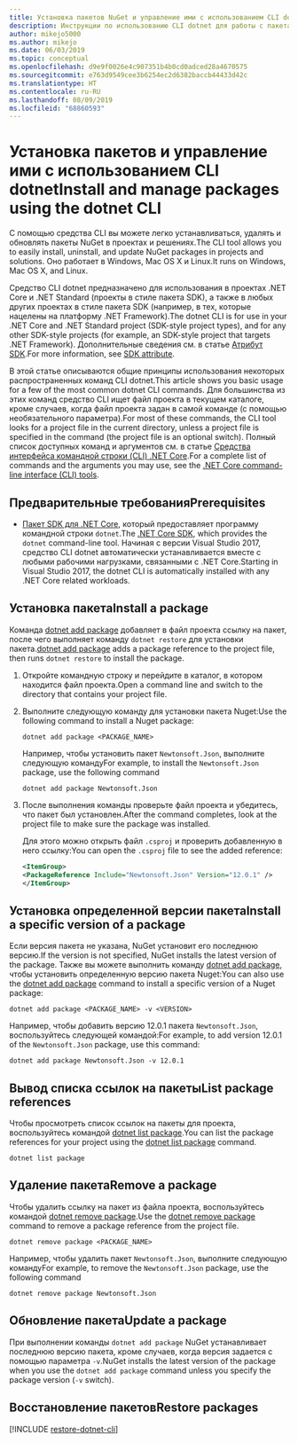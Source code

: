 ```yaml
---
title: Установка пакетов NuGet и управление ими с использованием CLI dotnet
description: Инструкции по использованию CLI dotnet для работы с пакетами NuGet.
author: mikejo5000
ms.author: mikejo
ms.date: 06/03/2019
ms.topic: conceptual
ms.openlocfilehash: d9e9f0026e4c907351b4b0cd0adced28a4670575
ms.sourcegitcommit: e763d9549cee3b6254ec2d6382baccb44433d42c
ms.translationtype: HT
ms.contentlocale: ru-RU
ms.lasthandoff: 08/09/2019
ms.locfileid: "68860593"
---
```

# <a name="install-and-manage-packages-using-the-dotnet-cli"></a><span data-ttu-id="92512-103">Установка пакетов и управление ими с использованием CLI dotnet</span><span class="sxs-lookup"><span data-stu-id="92512-103">Install and manage packages using the dotnet CLI</span></span>

<span data-ttu-id="92512-104">С помощью средства CLI вы можете легко устанавливаться, удалять и обновлять пакеты NuGet в проектах и решениях.</span><span class="sxs-lookup"><span data-stu-id="92512-104">The CLI tool allows you to easily install, uninstall, and update NuGet packages in projects and solutions.</span></span> <span data-ttu-id="92512-105">Оно работает в Windows, Mac OS X и Linux.</span><span class="sxs-lookup"><span data-stu-id="92512-105">It runs on Windows, Mac OS X, and Linux.</span></span>

<span data-ttu-id="92512-106">Средство CLI dotnet предназначено для использования в проектах .NET Core и .NET Standard (проекты в стиле пакета SDK), а также в любых других проектах в стиле пакета SDK (например, в тех, которые нацелены на платформу .NET Framework).</span><span class="sxs-lookup"><span data-stu-id="92512-106">The dotnet CLI is for use in your .NET Core and .NET Standard project (SDK-style project types), and for any other SDK-style projects (for example, an SDK-style project that targets .NET Framework).</span></span> <span data-ttu-id="92512-107">Дополнительные сведения см. в статье [Атрибут SDK](/dotnet/core/tools/csproj#additions).</span><span class="sxs-lookup"><span data-stu-id="92512-107">For more information, see [SDK attribute](/dotnet/core/tools/csproj#additions).</span></span>

<span data-ttu-id="92512-108">В этой статье описываются общие принципы использования некоторых распространенных команд CLI dotnet.</span><span class="sxs-lookup"><span data-stu-id="92512-108">This article shows you basic usage for a few of the most common dotnet CLI commands.</span></span> <span data-ttu-id="92512-109">Для большинства из этих команд средство CLI ищет файл проекта в текущем каталоге, кроме случаев, когда файл проекта задан в самой команде (с помощью необязательного параметра).</span><span class="sxs-lookup"><span data-stu-id="92512-109">For most of these commands, the CLI tool looks for a project file in the current directory, unless a project file is specified in the command (the project file is an optional switch).</span></span> <span data-ttu-id="92512-110">Полный список доступных команд и аргументов см. в статье [Средства интерфейса командной строки (CLI) .NET Core](../reference/dotnet-commands.md).</span><span class="sxs-lookup"><span data-stu-id="92512-110">For a complete list of commands and the arguments you may use, see the [.NET Core command-line interface (CLI) tools](../reference/dotnet-commands.md).</span></span>

## <a name="prerequisites"></a><span data-ttu-id="92512-111">Предварительные требования</span><span class="sxs-lookup"><span data-stu-id="92512-111">Prerequisites</span></span>

- <span data-ttu-id="92512-112">[Пакет SDK для .NET Core](https://www.microsoft.com/net/download/), который предоставляет программу командной строки `dotnet`.</span><span class="sxs-lookup"><span data-stu-id="92512-112">The [.NET Core SDK](https://www.microsoft.com/net/download/), which provides the `dotnet` command-line tool.</span></span> <span data-ttu-id="92512-113">Начиная с версии Visual Studio 2017, средство CLI dotnet автоматически устанавливается вместе с любыми рабочими нагрузками, связанными с .NET Core.</span><span class="sxs-lookup"><span data-stu-id="92512-113">Starting in Visual Studio 2017, the dotnet CLI is automatically installed with any .NET Core related workloads.</span></span>

## <a name="install-a-package"></a><span data-ttu-id="92512-114">Установка пакета</span><span class="sxs-lookup"><span data-stu-id="92512-114">Install a package</span></span>

<span data-ttu-id="92512-115">Команда [dotnet add package](/dotnet/core/tools/dotnet-add-package?tabs=netcore2x) добавляет в файл проекта ссылку на пакет, после чего выполняет команду `dotnet restore` для установки пакета.</span><span class="sxs-lookup"><span data-stu-id="92512-115">[dotnet add package](/dotnet/core/tools/dotnet-add-package?tabs=netcore2x) adds a package reference to the project file, then runs `dotnet restore` to install the package.</span></span>

1. <span data-ttu-id="92512-116">Откройте командную строку и перейдите в каталог, в котором находится файл проекта.</span><span class="sxs-lookup"><span data-stu-id="92512-116">Open a command line and switch to the directory that contains your project file.</span></span>

2. <span data-ttu-id="92512-117">Выполните следующую команду для установки пакета Nuget:</span><span class="sxs-lookup"><span data-stu-id="92512-117">Use the following command to install a Nuget package:</span></span>

    ```cli
    dotnet add package <PACKAGE_NAME>
    ```

    <span data-ttu-id="92512-118">Например, чтобы установить пакет `Newtonsoft.Json`, выполните следующую команду</span><span class="sxs-lookup"><span data-stu-id="92512-118">For example, to install the `Newtonsoft.Json` package, use the following command</span></span>

    ```cli
    dotnet add package Newtonsoft.Json
    ```

3. <span data-ttu-id="92512-119">После выполнения команды проверьте файл проекта и убедитесь, что пакет был установлен.</span><span class="sxs-lookup"><span data-stu-id="92512-119">After the command completes, look at the project file to make sure the package was installed.</span></span>

   <span data-ttu-id="92512-120">Для этого можно открыть файл `.csproj` и проверить добавленную в него ссылку:</span><span class="sxs-lookup"><span data-stu-id="92512-120">You can open the `.csproj` file to see the added reference:</span></span>

    ```xml
   <ItemGroup>
    <PackageReference Include="Newtonsoft.Json" Version="12.0.1" />
   </ItemGroup>
    ```

## <a name="install-a-specific-version-of-a-package"></a><span data-ttu-id="92512-121">Установка определенной версии пакета</span><span class="sxs-lookup"><span data-stu-id="92512-121">Install a specific version of a package</span></span>

<span data-ttu-id="92512-122">Если версия пакета не указана, NuGet установит его последнюю версию.</span><span class="sxs-lookup"><span data-stu-id="92512-122">If the version is not specified, NuGet installs the latest version of the package.</span></span> <span data-ttu-id="92512-123">Также вы можете выполнить команду [dotnet add package](/dotnet/core/tools/dotnet-add-package?tabs=netcore2x), чтобы установить определенную версию пакета Nuget:</span><span class="sxs-lookup"><span data-stu-id="92512-123">You can also use the [dotnet add package](/dotnet/core/tools/dotnet-add-package?tabs=netcore2x) command to install a specific version of a Nuget package:</span></span>

```cli
dotnet add package <PACKAGE_NAME> -v <VERSION>
```

<span data-ttu-id="92512-124">Например, чтобы добавить версию 12.0.1 пакета `Newtonsoft.Json`, воспользуйтесь следующей командой:</span><span class="sxs-lookup"><span data-stu-id="92512-124">For example, to add version 12.0.1 of the `Newtonsoft.Json` package, use this command:</span></span>

```cli
dotnet add package Newtonsoft.Json -v 12.0.1
```

## <a name="list-package-references"></a><span data-ttu-id="92512-125">Вывод списка ссылок на пакеты</span><span class="sxs-lookup"><span data-stu-id="92512-125">List package references</span></span>

<span data-ttu-id="92512-126">Чтобы просмотреть список ссылок на пакеты для проекта, воспользуйтесь командой [dotnet list package](/dotnet/core/tools/dotnet-list-package?tabs=netcore2x).</span><span class="sxs-lookup"><span data-stu-id="92512-126">You can list the package references for your project using the [dotnet list package](/dotnet/core/tools/dotnet-list-package?tabs=netcore2x) command.</span></span>

```cli
dotnet list package
```

## <a name="remove-a-package"></a><span data-ttu-id="92512-127">Удаление пакета</span><span class="sxs-lookup"><span data-stu-id="92512-127">Remove a package</span></span>

<span data-ttu-id="92512-128">Чтобы удалить ссылку на пакет из файла проекта, воспользуйтесь командой [dotnet remove package](/dotnet/core/tools/dotnet-remove-package?tabs=netcore2x).</span><span class="sxs-lookup"><span data-stu-id="92512-128">Use the [dotnet remove package](/dotnet/core/tools/dotnet-remove-package?tabs=netcore2x) command to remove a package reference from the project file.</span></span>

```cli
dotnet remove package <PACKAGE_NAME>
```

<span data-ttu-id="92512-129">Например, чтобы удалить пакет `Newtonsoft.Json`, выполните следующую команду</span><span class="sxs-lookup"><span data-stu-id="92512-129">For example, to remove the `Newtonsoft.Json` package, use the following command</span></span>

```cli
dotnet remove package Newtonsoft.Json
```

## <a name="update-a-package"></a><span data-ttu-id="92512-130">Обновление пакета</span><span class="sxs-lookup"><span data-stu-id="92512-130">Update a package</span></span>

<span data-ttu-id="92512-131">При выполнении команды `dotnet add package` NuGet устанавливает последнюю версию пакета, кроме случаев, когда версия задается с помощью параметра `-v`.</span><span class="sxs-lookup"><span data-stu-id="92512-131">NuGet installs the latest version of the package when you use the `dotnet add package` command unless you specify the package version (`-v` switch).</span></span>

## <a name="restore-packages"></a><span data-ttu-id="92512-132">Восстановление пакетов</span><span class="sxs-lookup"><span data-stu-id="92512-132">Restore packages</span></span>

[!INCLUDE [restore-dotnet-cli](includes/restore-dotnet-cli.md)]
